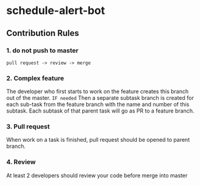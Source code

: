 # schedule-alert-bot

## Contribution Rules
### 1. do not push to master
```text
pull request -> review -> merge
```
### 2. Complex feature
The developer who first starts to work on the feature creates this branch out of the master. 
`IF needed`
Then a separate subtask branch is created for each sub-task from the feature branch with the name and number of this subtask. 
Each subtask of that parent task will go as PR to a feature branch.

### 3. Pull request
When work on a task is finished, pull request should be opened to parent branch.

### 4. Review
At least 2 developers should review your code before merge into master